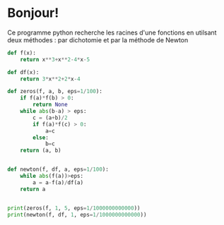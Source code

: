 # Bonjour!

Ce programme python recherche les racines d'une fonctions en utilsant deux méthodes : par dichotomie et par la méthode de Newton

```python runnable
def f(x):
    return x**3+x**2-4*x-5

def df(x):
    return 3*x**2+2*x-4

def zeros(f, a, b, eps=1/100):
    if f(a)*f(b) > 0:
        return None
    while abs(b-a) > eps:    
        c = (a+b)/2
        if f(a)*f(c) > 0:
            a=c
        else:
            b=c
    return (a, b)  


def newton(f, df, a, eps=1/100):
    while abs(f(a))>eps:
        a = a-f(a)/df(a)
    return a


print(zeros(f, 1, 5, eps=1/1000000000000))
print(newton(f, df, 1, eps=1/1000000000000))
```

